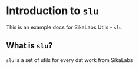 # Introduction to `slu`

This is an example docs for SikaLabs Utils - `slu`

## What is `slu`?

`slu` is a set of utils for every dat work from SikaLabs
